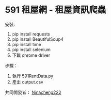# 591 租屋網 - 租屋資訊爬蟲

安裝:
1. pip install requests
2. pip install BeautifulSoup4
3. pip install time
4. pip install selenium
5. 下載 chrome driver

步驟：
1. 執行 591RentData.py
2. 產出 output.csv

共同開發者：
[Ninacheng222](https://github.com/Ninacheng222/rent591data)


